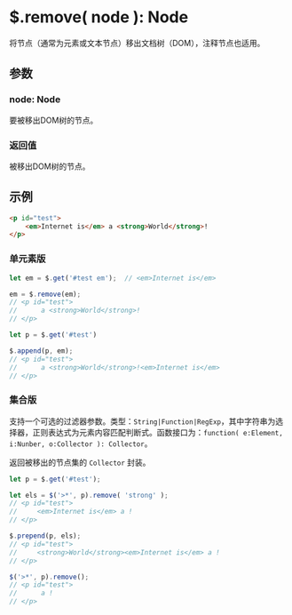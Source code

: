 # $.remove( node ): Node

将节点（通常为元素或文本节点）移出文档树（DOM），注释节点也适用。


## 参数

### node: Node

要被移出DOM树的节点。


### 返回值

被移出DOM树的节点。


## 示例

```html
<p id="test">
    <em>Internet is</em> a <strong>World</strong>!
</p>
```


### 单元素版

```js
let em = $.get('#test em');  // <em>Internet is</em>

em = $.remove(em);
// <p id="test">
//      a <strong>World</strong>!
// </p>

let p = $.get('#test')

$.append(p, em);
// <p id="test">
//      a <strong>World</strong>!<em>Internet is</em>
// </p>
```


### 集合版


支持一个可选的过滤器参数。类型：`String|Function|RegExp`，其中字符串为选择器，正则表达式为元素内容匹配判断式。函数接口为：`function( e:Element, i:Nunber, o:Collector ): Collector`。

返回被移出的节点集的 `Collector` 封装。

```js
let p = $.get('#test');

let els = $('>*', p).remove( 'strong' );
// <p id="test">
//     <em>Internet is</em> a !
// </p>

$.prepend(p, els);
// <p id="test">
//     <strong>World</strong><em>Internet is</em> a !
// </p>

$('>*', p).remove();
// <p id="test">
//      a !
// </p>
```
